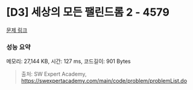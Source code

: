 # [D3] 세상의 모든 팰린드롬 2 - 4579 

[문제 링크](https://swexpertacademy.com/main/code/problem/problemDetail.do?contestProbId=AWQAz7IqAH8DFAWh) 

### 성능 요약

메모리: 27,144 KB, 시간: 127 ms, 코드길이: 901 Bytes



> 출처: SW Expert Academy, https://swexpertacademy.com/main/code/problem/problemList.do